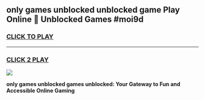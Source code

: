 
## only games unblocked unblocked game Play Online 👋 Unblocked Games #moi9d
<h3>
<a href="https://premium.freeplayer.one?title=only_games_unblocked&ref=21F">CLICK TO PLAY</a></h3>
<hr>

<h3>
<a href="https://premium.freeplayer.one?title=only_games_unblocked&ref=21F">CLICK 2 PLAY</a>
  
</h3>

<a href="https://premium.freeplayer.one?title=only_games_unblocked&ref=21F/"><img src="https://clearcache.store/games.png"></a>


**only games unblocked games unblocked: Your Gateway to Fun and Accessible Online Gaming**
